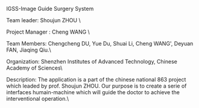 IGSS-Image Guide Surgery System

Team leader: Shoujun ZHOU \

Project Manager : Cheng WANG \

Team Members: Chengcheng DU, Yue Du, Shuai Li, Cheng WANG', Deyuan FAN, Jiaqing Qiu.\

Organization: Shenzhen Institutes of Advanced Technology, Chinese Academy of Sciences\

Description: The application is a part of the chinese national 863 project which leaded by prof. Shoujun ZHOU. Our purpose is to create a serie of interfaces humain-machine which will guide the doctor to achieve the interventional operation.\

